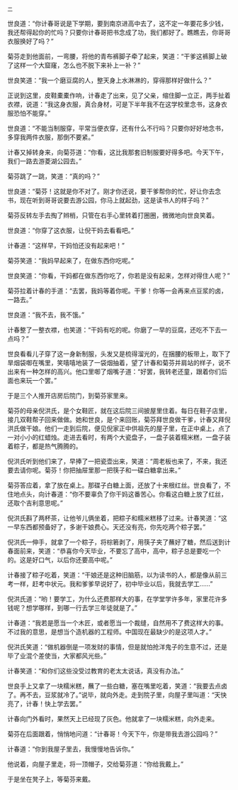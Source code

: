     二 

   世良道：“你计春哥说是下学期，要到南京进高中去了，这不定一年要花多少钱，我还帮得起你的忙吗？只要你计春哥把书念成了功，我们都好了。瞧瞧去，你哥哥衣服换好了吗？”

   菊芬走到他面前，一弯腰，将他的青布裤脚子牵了起来，笑道：“干爹这裤脚上破了这样一个大窟窿，怎么也不脱下来补上一补？”

   世良笑道：“我一个磨豆腐的人，整天身上水淋淋的，穿得那样好做什么？”

   正说到这里，皮鞋橐橐作响，计春走了出来，见了父亲，缩住脚一立正，两手扯着衣襟，说道：“我这身衣服，真合身材，可是下半年我不在这学校里念书，这身衣服恐怕不能穿。”

   世良道：“不能当制服穿，平常当便衣穿，还有什么不行吗？只要你好好地念书，多穿我两件衣服，那倒不要紧。”

   计春又掉转身来，向菊芬道：“你看，这比我那套旧制服要好得多吧。今天下午，我们一路去游菱湖公园去。”

   菊芬跳了一跳，笑道：“真的吗？”

   世良道：“菊芬！这就是你不对了。刚才你还说，要干爹帮你的忙，好让你去念书，现在听到哥哥说要去游公园，你马上就起劲，这是读书人的样子吗？”

   菊芬反转左手去掏了辫梢，只管在右手心里转着打圈圈，微微地向世良笑着。

   世良道：“你穿了这衣服，让倪干妈去看看吧。”

   计春道：“这样早，干妈怕还没有起来吧！”

   菊芬笑道：“我妈早起来了，在做东西你吃呢。”

   世良笑道：“你看，干妈都在做东西你吃了，你若是没有起来，怎样对得住人呢？”

   菊芬拉着计春的手道：“去罢，我妈等着你呢。干爹！你等一会再来点豆浆的卤，一路去。”

   世良道：“我不去，我不饿。”

   计春整了一整衣襟，也笑道：“干妈有吃的呢。你磨了一早的豆腐，还吃不下去一点吗？”

   世良看看儿子穿了这一身新制服，头发又是梳得溜光的，在捆腰的板带上，取下了旱烟袋啣在嘴里，笑嘻嘻地装了一袋烟抽着，望了计春和菊芬并肩站的样子，说不出来有一种怎样的高兴。他口里啣了烟嘴子道：“好罢，我转老还童，跟着你们后面也来玩一个罢。”

   于是三个人推开店房后院门，到菊芬家里来。

   菊芬的母亲倪洪氏，是个女鞋匠，就在这后院三间披屋里住着。每日在鞋子店里，接几双鞋帮子回来做做。她和世良，是个来回账，菊芬拜世良做干爹，计春又拜倪洪氏做干娘。他们一走到后院，便见倪家正中供祖先的屋子里，在正中桌上，点了一对小小的红蜡烛。走进去看时，有两个大瓷盘子，一盘子装着糯米糕，一盘子装着粽子，都是热气腾腾的。

   倪洪氏听到他们来了，早捧了一把瓷壶出来，笑道：“周老板也来了，不来，我还要去请你呢。菊芬！你把抽屉里那一把筷子和一碟白糖拿出来。”

   菊芬答应着，拿了放在桌上。那碟子白糖上面，还放了十来根红丝。世良看了，不住地点头，向计春道：“你不要辜负了你干妈这番苦心。你看这白糖上放了红丝，还取个吉利意思呢。”

   倪洪氏斟了两杯茶，让他爷儿俩坐着，把粽子和糯米糕移了过来。计春笑道：“这一早东西都预备好了，多谢干娘费心。天还没有亮，你先吃两个粽子罢。”

   倪洪氏一伸手，就拿了一个粽子，将棕箬剥了，用筷子夹了蘸好了糖，然后送到计春面前来，笑道：“恭喜你今天毕业，不要忘了高中，高中，粽子总是要吃一个的。这是好口气，以后你还要高中呢。”

   计春接了粽子吃着，笑道：“干娘还是这种旧脑筋，以为读书的人，都是像从前三考一样，赶考中状元。我和爹爹早说好了，初中毕业以后，我就去学工……”

   倪洪氏道：“哟！要学工，为什么还费那样大的事，在学堂学许多年，家里花许多钱呢？想学哪样，到哪一行去学三年徒就是了。”

   计春道：“我若是愿当一个木匠，或者愿当一个裁缝，自然用不了费这样大的事。不过我的意思，是想当个造机器的工程师。中国现在最缺少的是这项人才。”

   倪洪氏笑道：“做机器倒是一项发财的事情，但是就怕抢洋鬼子的生意不过，还是毕了业混个差使当，大家都风光些。”

   计春笑道：“和你们这些没受过教育的老太太说话，真没有办法。”

   世良手上又拿了一块糯米糕，蘸了一些白糖，塞在嘴里吃着，笑道：“我要去点卤了。再不去，豆浆就冷了。”说毕，就向外走。走到院子里，向屋子里叫道：“天快亮了，计春！快上学去罢。”

   计春向门外看时，果然天上已经现了灰色。他就拿了一块糯米糕，向外走来。

   菊芬在后面跟着，悄悄地问道：“计春哥！今天下午，你是带我去游公园吗？”

   计春道：“你到我屋子里去，我慢慢地告诉你。”

   他说着，向屋子里走，将一顶帽子，交给菊芬道：“你给我戴上。”

   于是坐在凳子上，等菊芬来戴。

